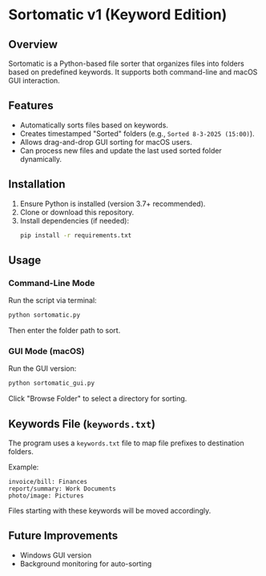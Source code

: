 # Sortomatic v1 (Keyword Edition)

## Overview
Sortomatic is a Python-based file sorter that organizes files into folders based on predefined keywords. It supports both command-line and macOS GUI interaction.

## Features
- Automatically sorts files based on keywords.
- Creates timestamped "Sorted" folders (e.g., `Sorted 8-3-2025 (15:00)`).
- Allows drag-and-drop GUI sorting for macOS users.
- Can process new files and update the last used sorted folder dynamically.

## Installation
1. Ensure Python is installed (version 3.7+ recommended).
2. Clone or download this repository.
3. Install dependencies (if needed):
   ```sh
   pip install -r requirements.txt
   ```

## Usage
### **Command-Line Mode**
Run the script via terminal:
```sh
python sortomatic.py
```
Then enter the folder path to sort.

### **GUI Mode (macOS)**
Run the GUI version:
```sh
python sortomatic_gui.py
```
Click "Browse Folder" to select a directory for sorting.

## Keywords File (`keywords.txt`)
The program uses a `keywords.txt` file to map file prefixes to destination folders.

Example:
```
invoice/bill: Finances
report/summary: Work Documents
photo/image: Pictures
```
Files starting with these keywords will be moved accordingly.

## Future Improvements
- Windows GUI version
- Background monitoring for auto-sorting

